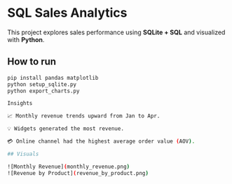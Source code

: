 # SQL Sales Analytics

This project explores sales performance using **SQLite + SQL** and visualized with **Python**.

## How to run
```bash
pip install pandas matplotlib
python setup_sqlite.py
python export_charts.py

Insights

📈 Monthly revenue trends upward from Jan to Apr.

💡 Widgets generated the most revenue.

💳 Online channel had the highest average order value (AOV).

## Visuals

![Monthly Revenue](monthly_revenue.png)
![Revenue by Product](revenue_by_product.png)



